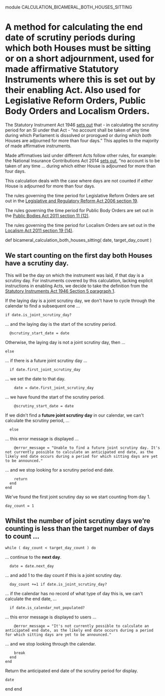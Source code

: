 module CALCULATION_BICAMERAL_BOTH_HOUSES_SITTING
# A method for calculating the end date of scrutiny periods during which **both** Houses must be sitting or on a short adjournment, used for made affirmative Statutory Instruments where this is set out by their enabling Act. Also used for Legislative Reform Orders, Public Body Orders and Localism Orders.

The Statutory Instrument Act 1946 [sets out](https://www.legislation.gov.uk/ukpga/Geo6/9-10/36/section/7#section-7-1) that - in calculating the scrutiny period for an SI under that Act - “no account shall be taken of any time during which Parliament is dissolved or prorogued or during which *both* Houses are adjourned for more than four days.” This applies to the majority of made affirmative instruments.

Made affirmatives laid under different Acts follow other rules, for example: the National Insurance Contributions Act 2014 [sets out](https://www.legislation.gov.uk/ukpga/2014/7/section/5/enacted#section-5-9), “no account is to be taken of any time ... during which either House is adjourned for more than four days.

This calculation deals with the case where days are not counted if *either* House is adjourned for more than four days.

The rules governing the time period for Legislative Reform Orders are set out in the [Legislative and Regulatory Reform Act 2006 section 19](https://www.legislation.gov.uk/ukpga/2006/51/section/19#section-19).

The rules governing the time period for Public Body Orders are set out in the [Public Bodies Act 2011 section 11 (12)](https://www.legislation.gov.uk/ukpga/2011/24/section/11#section-11-12).

The rules governing the time period for Localism Orders are set out in the [Localism Act 2011 section 19 (14)](https://www.legislation.gov.uk/ukpga/2011/20/enacted#section-19-14).

  def bicameral_calculation_both_houses_sitting( date, target_day_count )
## We start counting on the **first day both Houses have a scrutiny day**.

This will be the day on which the instrument was laid, if that day is a scrutiny day. For instruments covered by this calculation, lacking explicit instructions in enabling Acts, we decide to take the definition from the [Statutory Instruments Act 1946 Section 5 paragraph 1](https://www.legislation.gov.uk/ukpga/Geo6/9-10/36/section/5#section-5-1).

If the laying day is a joint scrutiny day, we don't have to cycle through the calendar to find a subsequent one ...

    if date.is_joint_scrutiny_day?
... and the laying day is the start of the scrutiny period.

      @scrutiny_start_date = date
Otherwise, the laying day is not a joint scrutiny day, then ...

    else
... if there is a future joint scrutiny day ...

      if date.first_joint_scrutiny_day
... we set the date to that day.

        date = date.first_joint_scrutiny_day
... we have found the start of the scrutiny period.

        @scrutiny_start_date = date
If we didn't find a **future joint scrutiny day** in our calendar, we can't calculate the scrutiny period, ...

      else
... this error message is displayed ...

        @error_message = "Unable to find a future joint scrutiny day. It's not currently possible to calculate an anticipated end date, as the likely end date occurs during a period for which sitting days are yet to be announced."
... and we stop looking for a scrutiny period end date.

        return
      end
    end
We've found the first joint scrutiny day so we start counting from day 1.

    day_count = 1
## Whilst the number of joint scrutiny days we’re counting is less than the target number of days to count ...

    while ( day_count < target_day_count ) do
... continue to the **next day**.

      date = date.next_day
... and add 1 to the day count if this is a joint scrutiny day.

      day_count +=1 if date.is_joint_scrutiny_day?
... if the calendar has no record of what type of day this is, we can't calculate the end date, ...

      if date.is_calendar_not_populated?
... this error message is displayed to users ...

        @error_message = "It's not currently possible to calculate an anticipated end date, as the likely end date occurs during a period for which sitting days are yet to be announced."
... and we stop looking through the calendar.

        break
      end
    end
Return the anticipated end date of the scrutiny period for display.

    date
  end
end